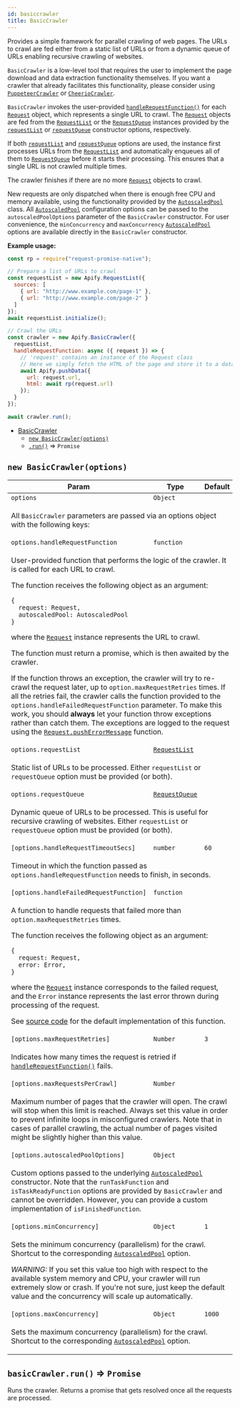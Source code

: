 ```yaml
---
id: basiccrawler
title: BasicCrawler
---
```


<a name="BasicCrawler"></a>

Provides a simple framework for parallel crawling of web pages.
The URLs to crawl are fed either from a static list of URLs
or from a dynamic queue of URLs enabling recursive crawling of websites.

`BasicCrawler` is a low-level tool that requires the user to implement the page
download and data extraction functionality themselves.
If you want a crawler that already facilitates this functionality,
please consider using [`PuppeteerCrawler`](puppeteercrawler) or [`CheerioCrawler`](cheeriocrawler).

`BasicCrawler` invokes the user-provided [`handleRequestFunction()`](#new_BasicCrawler_new)
for each [`Request`](request) object, which represents a single URL to crawl.
The [`Request`](request) objects are fed from the [`RequestList`](requestlist) or the [`RequestQueue`](requestqueue)
instances provided by the [`requestList`](#new_BasicCrawler_new) or [`requestQueue`](#new_BasicCrawler_new)
constructor options, respectively.

If both [`requestList`](#new_BasicCrawler_new) and [`requestQueue`](#new_BasicCrawler_new) options are used,
the instance first processes URLs from the [`RequestList`](requestlist) and automatically enqueues all of them
to [`RequestQueue`](requestqueue) before it starts their processing. This ensures that a single URL is not crawled multiple times.

The crawler finishes if there are no more [`Request`](request) objects to crawl.

New requests are only dispatched when there is enough free CPU and memory available,
using the functionality provided by the [`AutoscaledPool`](autoscaledpool) class.
All [`AutoscaledPool`](autoscaledpool) configuration options can be passed to the `autoscaledPoolOptions`
parameter of the `BasicCrawler` constructor. For user convenience, the `minConcurrency` and `maxConcurrency`
[`AutoscaledPool`](autoscaledpool) options are available directly in the `BasicCrawler` constructor.

**Example usage:**

```javascript
const rp = require("request-promise-native");

// Prepare a list of URLs to crawl
const requestList = new Apify.RequestList({
  sources: [
    { url: "http://www.example.com/page-1" },
    { url: "http://www.example.com/page-2" }
  ]
});
await requestList.initialize();

// Crawl the URLs
const crawler = new Apify.BasicCrawler({
  requestList,
  handleRequestFunction: async ({ request }) => {
    // 'request' contains an instance of the Request class
    // Here we simply fetch the HTML of the page and store it to a dataset
    await Apify.pushData({
      url: request.url,
      html: await rp(request.url)
    });
  }
});

await crawler.run();
```

- [BasicCrawler](basiccrawler)
  - [`new BasicCrawler(options)`](#new_BasicCrawler_new)
  - [`.run()`](#BasicCrawler+run) ⇒ `Promise`

<a name="new_BasicCrawler_new"></a>

## `new BasicCrawler(options)`

<table>
<thead>
<tr>
<th>Param</th><th>Type</th><th>Default</th>
</tr>
</thead>
<tbody>
<tr>
<td><code>options</code></td><td><code>Object</code></td><td></td>
</tr>
<tr>
<td colspan="3"><p>All <code>BasicCrawler</code> parameters are passed
  via an options object with the following keys:</p>
</td></tr><tr>
<td><code>options.handleRequestFunction</code></td><td><code>function</code></td><td></td>
</tr>
<tr>
<td colspan="3"><p>User-provided function that performs the logic of the crawler. It is called for each URL to crawl.</p>
<p>  The function receives the following object as an argument:</p>
<pre><code>{
  request: Request,
  autoscaledPool: AutoscaledPool
}</code></pre><p>  where the <a href="request"><code>Request</code></a> instance represents the URL to crawl.</p>
<p>  The function must return a promise, which is then awaited by the crawler.</p>
<p>  If the function throws an exception, the crawler will try to re-crawl the
  request later, up to <code>option.maxRequestRetries</code> times.
  If all the retries fail, the crawler calls the function
  provided to the <code>options.handleFailedRequestFunction</code> parameter.
  To make this work, you should <strong>always</strong>
  let your function throw exceptions rather than catch them.
  The exceptions are logged to the request using the <a href="request.pusherrormessage"><code>Request.pushErrorMessage</code></a> function.</p>
</td></tr><tr>
<td><code>options.requestList</code></td><td><code><a href="requestlist">RequestList</a></code></td><td></td>
</tr>
<tr>
<td colspan="3"><p>Static list of URLs to be processed.
  Either <code>requestList</code> or <code>requestQueue</code> option must be provided (or both).</p>
</td></tr><tr>
<td><code>options.requestQueue</code></td><td><code><a href="requestqueue">RequestQueue</a></code></td><td></td>
</tr>
<tr>
<td colspan="3"><p>Dynamic queue of URLs to be processed. This is useful for recursive crawling of websites.
  Either <code>requestList</code> or <code>requestQueue</code> option must be provided (or both).</p>
</td></tr><tr>
<td><code>[options.handleRequestTimeoutSecs]</code></td><td><code>number</code></td><td><code>60</code></td>
</tr>
<tr>
<td colspan="3"><p>Timeout in which the function passed as <code>options.handleRequestFunction</code> needs to finish, in seconds.</p>
</td></tr><tr>
<td><code>[options.handleFailedRequestFunction]</code></td><td><code>function</code></td><td></td>
</tr>
<tr>
<td colspan="3"><p>A function to handle requests that failed more than <code>option.maxRequestRetries</code> times.</p>
<p>  The function receives the following object as an argument:</p>
<pre><code>{
  request: Request,
  error: Error,
}</code></pre><p>  where the <a href="request"><code>Request</code></a> instance corresponds to the failed request, and the <code>Error</code> instance
  represents the last error thrown during processing of the request.</p>
<p>  See
  <a href="https://github.com/apifytech/apify-js/blob/master/src/basic_crawler.js#L11" target="_blank">source code</a>
  for the default implementation of this function.</p>
</td></tr><tr>
<td><code>[options.maxRequestRetries]</code></td><td><code>Number</code></td><td><code>3</code></td>
</tr>
<tr>
<td colspan="3"><p>Indicates how many times the request is retried if <a href="#new_BasicCrawler_new"><code>handleRequestFunction()</code></a> fails.</p>
</td></tr><tr>
<td><code>[options.maxRequestsPerCrawl]</code></td><td><code>Number</code></td><td></td>
</tr>
<tr>
<td colspan="3"><p>Maximum number of pages that the crawler will open. The crawl will stop when this limit is reached.
  Always set this value in order to prevent infinite loops in misconfigured crawlers.
  Note that in cases of parallel crawling, the actual number of pages visited might be slightly higher than this value.</p>
</td></tr><tr>
<td><code>[options.autoscaledPoolOptions]</code></td><td><code>Object</code></td><td></td>
</tr>
<tr>
<td colspan="3"><p>Custom options passed to the underlying <a href="autoscaledpool"><code>AutoscaledPool</code></a> constructor.
  Note that the <code>runTaskFunction</code> and <code>isTaskReadyFunction</code> options
  are provided by <code>BasicCrawler</code> and cannot be overridden.
  However, you can provide a custom implementation of <code>isFinishedFunction</code>.</p>
</td></tr><tr>
<td><code>[options.minConcurrency]</code></td><td><code>Object</code></td><td><code>1</code></td>
</tr>
<tr>
<td colspan="3"><p>Sets the minimum concurrency (parallelism) for the crawl. Shortcut to the corresponding <a href="autoscaledpool"><code>AutoscaledPool</code></a> option.</p>
<p>  <em>WARNING:</em> If you set this value too high with respect to the available system memory and CPU, your crawler will run extremely slow or crash.
  If you&#39;re not sure, just keep the default value and the concurrency will scale up automatically.</p>
</td></tr><tr>
<td><code>[options.maxConcurrency]</code></td><td><code>Object</code></td><td><code>1000</code></td>
</tr>
<tr>
<td colspan="3"><p>Sets the maximum concurrency (parallelism) for the crawl. Shortcut to the corresponding <a href="autoscaledpool"><code>AutoscaledPool</code></a> option.</p>
</td></tr></tbody>
</table>
<a name="BasicCrawler+run"></a>

## `basicCrawler.run()` ⇒ `Promise`

Runs the crawler. Returns a promise that gets resolved once all the requests are processed.
